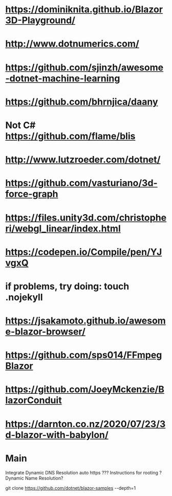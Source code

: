 # https://dominiknita.github.io/Blazor3D-Playground/

# http://www.dotnumerics.com/
# https://github.com/sjinzh/awesome-dotnet-machine-learning
# https://github.com/bhrnjica/daany
# Not C# https://github.com/flame/blis
# http://www.lutzroeder.com/dotnet/
# https://github.com/vasturiano/3d-force-graph
# https://files.unity3d.com/christopheri/webgl_linear/index.html
# https://codepen.io/Compile/pen/YJvgxQ


# if problems, try doing: touch .nojekyll

# https://jsakamoto.github.io/awesome-blazor-browser/
# https://github.com/sps014/FFmpegBlazor
# https://github.com/JoeyMckenzie/BlazorConduit
# https://darnton.co.nz/2020/07/23/3d-blazor-with-babylon/


# Main
Integrate Dynamic DNS Resolution
auto https ??? Instructions for rooting ? Dynamic Name Resolution?



git clone https://github.com/dotnet/blazor-samples --depth=1
